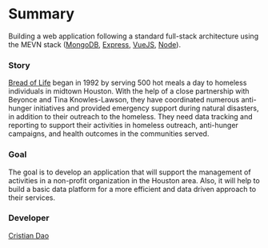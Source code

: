 # Summary

Building a web application following a standard full-stack architecture using the MEVN stack ([MongoDB](https://www.mongodb.com/), [Express](https://expressjs.com/), [VueJS](https://vuejs.org/), [Node](https://nodejs.org/en/)).

### Story

[Bread of Life](https://breadoflifeinc.org/) began in 1992 by serving 500 hot meals a day to homeless individuals in midtown Houston. With the help of a close partnership with Beyonce and Tina Knowles-Lawson, they have coordinated numerous anti-hunger initiatives and provided emergency support during natural disasters, in addition to their outreach to the homeless. They need data tracking and reporting to support their activities in homeless outreach, anti-hunger campaigns, and health outcomes in the communities served.

### Goal

The goal is to develop an application that will support the management of activities in a non-profit organization in the Houston area. Also, it will help to build a basic data platform for a more efficient and data driven approach to their services.

### Developer

[Cristian Dao](tri.dao2612@gmail.com)
